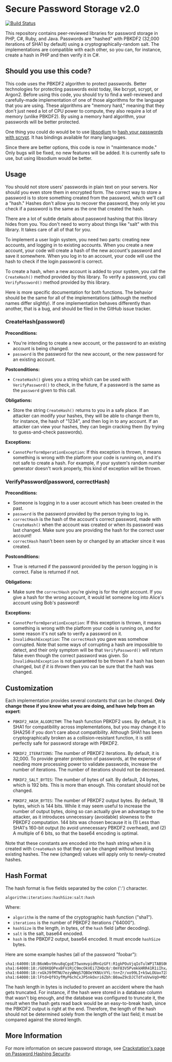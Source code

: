 Secure Password Storage v2.0
=============================

[![Build Status](https://travis-ci.org/defuse/password-hashing.svg?branch=master)](https://travis-ci.org/defuse/password-hashing)

This repository contains peer-reviewed libraries for password storage in PHP,
C#, Ruby, and Java. Passwords are "hashed" with PBKDF2 (32,000 iterations of
SHA1 by default) using a cryptographically-random salt. The implementations are
compatible with each other, so you can, for instance, create a hash in PHP and
then verify it in C#.

Should you use this code?
--------------------------

This code uses the PBKDF2 algorithm to protect passwords. Better technologies
for protecting passwords exist today, like bcrypt, scrypt, or Argon2. Before
using this code, you should try to find a well-reviewed and carefully-made
implementation of one of those algorithms for the language that you are using.
These algorithms are "memory hard," meaning that they don't just need a lot of
CPU power to compute, they also require a lot of memory (unlike PBKDF2). By
using a memory hard algorithm, your passwords will be better protected.

One thing you could do would be to use
[libsodium](https://github.com/jedisct1/libsodium) to [hash your passwords with
scrypt](https://download.libsodium.org/doc/password_hashing/index.html). It has
bindings available for many languages.

Since there are better options, this code is now in "maintenance mode." Only
bugs will be fixed, no new features will be added. It is currently safe to use,
but using libsodium would be better.

Usage
------

You should not store users' passwords in plain text on your servers. Nor should
you even store them in encrypted form. The correct way to store a password is to
store something created from the password, which we'll call a "hash." Hashes
don't allow you to recover the password, they only let you check if a password
is the same as the one that created the hash.

There are a lot of subtle details about password hashing that this library hides
from you. You don't need to worry about things like "salt" with this library. It
takes care of all of that for you.

To implement a user login system, you need two parts: creating new accounts, and
logging in to existing accounts. When you create a new account, your code will
create a hash of the new account's password and save it somewhere. When you log
in to an account, your code will use the hash to check if the login password is
correct.

To create a hash, when a new account is added to your system, you call the
`CreateHash()` method provided by this library. To verify a password, you call
`VerifyPassword()` method provided by this library.

Here is more specific documentation for both functions. The behavior should be
the same for all of the implementations (although the method names differ
slightly). If one implementation behaves differently than another, that is
a bug, and should be filed in the GitHub issue tracker.

### CreateHash(password)

**Preconditions:**

- You're intending to create a new account, or the password to an existing
  account is being changed.
- `password` is the password for the new account, or the new password for an
  existing account.

**Postconditions:**

- `CreateHash()` gives you a string which can be used with `VerifyPassword()` to
  check, in the future, if a password is the same as the `password` given to
  this call.

**Obligations:**

- Store the string `CreateHash()` returns to you in a safe place. If an attacker
  can modify your hashes, they will be able to change them to, for instance, the
  hash of "1234", and then log in to any account. If an attacker can view your
  hashes, they can begin cracking them (by trying to guess-and-check passwords).

**Exceptions:**

- `CannotPerformOperationException`: If this exception is thrown, it means
  something is wrong with the platform your code is running on, and it's not
  safe to create a hash. For example, if your system's random number generator
  doesn't work properly, this kind of exception will be thrown.

### VerifyPassword(password, correctHash)

**Preconditions:**

- Someone is logging in to a user account which has been created in the past.
- `password` is the password provided by the person trying to log in.
- `correctHash` is the hash of the account's correct password, made with
  `CreateHash()` when the account was created or when its password was last
  changed. Make sure you are providing the hash for the correct user account!
- `correctHash` hasn't been seen by or changed by an attacker since it was
  created.

**Postconditions:**

- True is returned if the password provided by the person logging in is correct.
  False is returned if not.

**Obligations:**

- Make sure the `correctHash` you're giving is for the right account. If you
  give a hash for the wrong account, it would let someone log into Alice's
  account using Bob's password!

**Exceptions:**

- `CannotPerformOperationException`: If this exception is thrown, it means
  something is wrong with the platform your code is running on, and for some
  reason it's not safe to verify a password on it.
- `InvalidHashException`: The `correctHash` you gave was somehow corrupted. Note
  that some ways of corrupting a hash are impossible to detect, and their only
  symptom will be that `VerifyPassword()` will return false even though the
  correct password was given. So `InvalidHashException` is not guaranteed to be
  thrown if a hash has been changed, but *if it is thrown* then you can be sure
  that the hash was changed.

Customization
--------------

Each implementation provides several constants that can be changed. **Only
change these if you know what you are doing, and have help from an expert**:

- `PBKDF2_HASH_ALGORITHM`: The hash function PBKDF2 uses. By default, it is SHA1
  for compatibility across implementations, but you may change it to SHA256 if
  you don't care about compatibility. Although SHA1 has been cryptographically
  broken as a collision-resistant function, it is still perfectly safe for
  password storage with PBKDF2.

- `PBKDF2_ITERATIONS`: The number of PBKDF2 iterations. By default, it is
  32,000. To provide greater protection of passwords, at the expense of needing
  more processing power to validate passwords, increase the number of
  iterations. The number of iterations should not be decreased.

- `PBKDF2_SALT_BYTES`: The number of bytes of salt. By default, 24 bytes, which
  is 192 bits. This is more than enough. This constant should not be changed.

- `PBKDF2_HASH_BYTES`: The number of PBKDF2 output bytes. By default, 18 bytes,
  which is 144 bits. While it may seem useful to increase the number of output
  bytes, doing so can actually give an advantage to the attacker, as it
  introduces unnecessary (avoidable) slowness to the PBKDF2 computation. 144
  bits was chosen because it is (1) Less than SHA1's 160-bit output (to avoid
  unnecessary PBKDF2 overhead), and (2) A multiple of 6 bits, so that the base64
  encoding is optimal.

Note that these constants are encoded into the hash string when it is created
with `CreateHash` so that they can be changed without breaking existing hashes.
The new (changed) values will apply only to newly-created hashes.

Hash Format
------------

The hash format is five fields separated by the colon (':') character.

```
algorithm:iterations:hashSize:salt:hash
```

Where:

- `algorithm` is the name of the cryptographic hash function ("sha1").
- `iterations` is the number of PBKDF2 iterations ("64000").
- `hashSize` is the length, in bytes, of the `hash` field (after decoding).
- `salt` is the salt, base64 encoded.
- `hash` is the PBKDF2 output, base64 encoded. It must encode `hashSize` bytes.

Here are some example hashes (all of the password "foobar"):

```
sha1:64000:18:B6oWbvtHvu8qCgoE75wxmvpidRnGzGFt:R1gkPOuVjqIoTulWP1TABS0H
sha1:64000:18:/GO9XQOPexBFVzRjC9mcOkVEi7ZHQc0/:0mY83V5PvmkkHRR41R1iIhx/
sha1:64000:18:rxGkJ9fMTNU7ezyWWqS7QBOeYKNUcVYL:tn+Zr/xo99LI+kSwLOUav72X
sha1:64000:18:lFtd+Qf93yfMyP6chCxJP5nkOxri6Zbh:B0awZ9cDJCTdfxUVwVqO+Mb5
```

The hash length in bytes is included to prevent an accident where the hash gets
truncated. For instance, if the hash were stored in a database column that
wasn't big enough, and the database was configured to truncate it, the result
when the hash gets read back would be an easy-to-break hash, since the PBKDF2
output is right at the end. Therefore, the length of the hash should not be
determined solely from the length of the last field; it must be compared against
the stored length.

More Information
-----------------

For more information on secure password storage, see [Crackstation's page on
Password Hashing Security](https://crackstation.net/hashing-security.htm).
